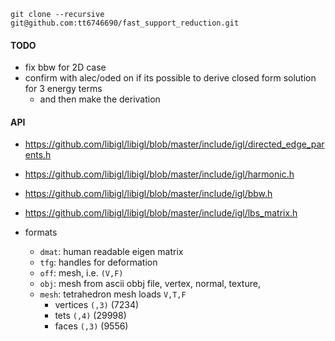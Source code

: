 

```
git clone --recursive git@github.com:tt6746690/fast_support_reduction.git
```


#### TODO

+ fix bbw for 2D case
+ confirm with alec/oded on if its possible to derive closed form solution for 3 energy terms
    + and then make the derivation 


#### API 


+ https://github.com/libigl/libigl/blob/master/include/igl/directed_edge_parents.h
+ https://github.com/libigl/libigl/blob/master/include/igl/harmonic.h
+ https://github.com/libigl/libigl/blob/master/include/igl/bbw.h
+ https://github.com/libigl/libigl/blob/master/include/igl/lbs_matrix.h


+ formats
    + `dmat`: human readable eigen matrix
    + `tfg`: handles for deformation
    + `off`: mesh, i.e. `(V,F)`
    + `obj`: mesh from ascii obbj file, vertex, normal, texture, 
    + `mesh`: tetrahedron mesh  loads `V,T,F` 
        + vertices `(,3)` (7234)
        + tets `(,4)` (29998)
        + faces `(,3)` (9556)